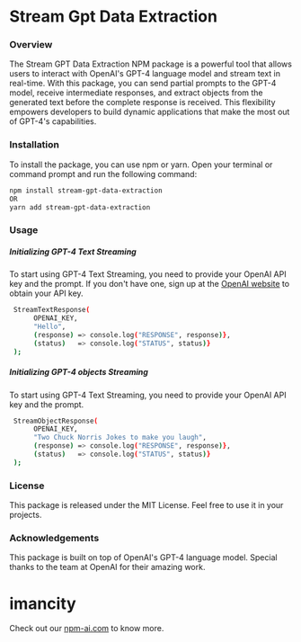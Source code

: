 # Stream Gpt Data Extraction

### Overview

The Stream GPT Data Extraction NPM package is a powerful tool that allows users to interact with OpenAI's GPT-4 language model and stream text in real-time. With this package, you can send partial prompts to the GPT-4 model, receive intermediate responses, and extract objects from the generated text before the complete response is received. This flexibility empowers developers to build dynamic applications that make the most out of GPT-4's capabilities.

### Installation

To install the package, you can use npm or yarn. Open your terminal or command prompt and run the following command:

```bash
npm install stream-gpt-data-extraction
OR
yarn add stream-gpt-data-extraction
```

### Usage

##### Initializing GPT-4 Text Streaming

To start using GPT-4 Text Streaming, you need to provide your OpenAI API key and the prompt. If you don't have one, sign up at the [OpenAI website](https://openai.com) to obtain your API key.

```bash
 StreamTextResponse(
      OPENAI_KEY,
      "Hello",
      (response) => console.log("RESPONSE", response)},
      (status)   => console.log("STATUS", status)}
 );
```

##### Initializing GPT-4 objects Streaming

To start using GPT-4 Text Streaming, you need to provide your OpenAI API key and the prompt.

```bash
 StreamObjectResponse(
      OPENAI_KEY,
      "Two Chuck Norris Jokes to make you laugh",
      (response) => console.log("RESPONSE", response)},
      (status)   => console.log("STATUS", status)}
 );
```

### License

This package is released under the MIT License. Feel free to use it in your projects.

### Acknowledgements

This package is built on top of OpenAI's GPT-4 language model. Special thanks to the team at OpenAI for their amazing work.

# imancity

Check out our [npm-ai.com](npm-ai.com) to know more.
